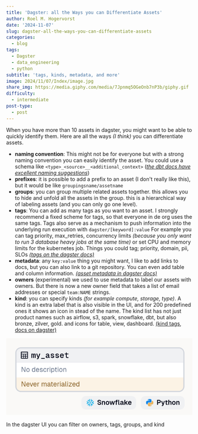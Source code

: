 ```yaml
---
title: 'Dagster: all the Ways you can Differentiate Assets'
author: Roel M. Hogervorst
date: '2024-11-07'
slug: dagster-all-the-ways-you-can-differentiate-assets
categories:
  - blog
tags:
  - Dagster
  - data_engineering
  - python
subtitle: 'tags, kinds, metadata, and more'
image: 2024/11/07/Index/image.jpg
share_img: https://media.giphy.com/media/7Jpnmq5OGeOnb7nP3b/giphy.gif
difficulty:
  - intermediate
post-type:
  - post
---
```

When you have more than 10 assets in dagster, you might want to be able to quickly identify them.
Here are all the ways _(I think)_ you can differentiate assets. 

- **naming convention**: This might not be for everyone but with a strong naming convention you can easily identify the asset. You could use a schema like `<type>_<source>__<additional_context>`  ([_the dbt docs have excellent naming suggestions_](https://docs.getdbt.com/blog/stakeholder-friendly-model-names#embed-information-in-the-name-using-an-agreed-upon-pattern))
- **prefixes**: it is possible to add a prefix to an asset (I don't really like this), but it would be like `groupingsname/assetname`
- **groups**: you can group multiple related assets together. this allows you to hide and unfold all the assets in the group. this is a hierarchical way of labeling assets (and you can only go one level).
- **tags**: You can add as many tags as you want to an asset. I strongly recommend a fixed scheme for tags, so that everyone in de org uses the same tags. Tags also serve as a mechanism to push information into the underlying run  execution with `dagster/[keyword]:value` For example you can tag priority, max_retries, concurrency limits _(because you only want to run 3 database heavy jobs at the same time)_ or set CPU and memory limits for the kubernetes job. Things you could tag; priority, domain, pii, SLOs [_(tags on the dagster docs)_](https://docs.dagster.io/concepts/metadata-tags/tags#tags)
- **metadata**: any `key:value` thing you might want, I like to add links to docs, but you can also link to a git repository. You can even add table and column information. [_(asset metadata in dagster docs)_](https://docs.dagster.io/concepts/metadata-tags/asset-metadata#attaching-definition-metadata)
- **owners** (experimental) we used to use metadata to label our assets with owners. But there is now a new owner field that takes a list of email addresses or special `team:NAME` strings.
- **kind**: you can specify kinds _(for example compute, storage, type)_. A kind is an extra label that is also visible in the UI, and for 200 predefined ones it shows an icon in stead of the name.  The kind  list has not just product names such as airflow, s3, spark, snowflake, dbt, but also bronze, zilver, gold. and icons for table, view, dashboard. [(kind tags, docs on dagster)](https://docs.dagster.io/concepts/metadata-tags/kind-tags#kind-tags)

![example kind tags](kind_tags.png)

In the dagster UI you can filter on owners, tags, groups, and kind

